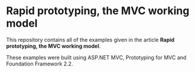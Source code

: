 # Rapid prototyping, the MVC working model #

This repository contains all of the examples given in the article **Rapid prototyping, the MVC working model**.

These examples were built using ASP.NET MVC, Prototyping for MVC and Foundation Framework 2.2.
